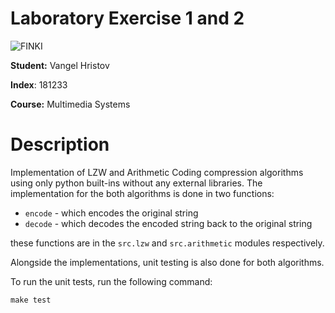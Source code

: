 # Laboratory Exercise 1 and 2

![FINKI](https://upload.wikimedia.org/wikipedia/mk/6/60/%D0%9B%D0%BE%D0%B3%D0%BE-%D0%A4%D0%98%D0%9D%D0%9A%D0%98.jpg)

**Student:** Vangel Hristov

**Index**: 181233

**Course:** Multimedia Systems

# Description

Implementation of LZW and Arithmetic Coding compression algorithms using only python built-ins without any external libraries. The implementation for the both algorithms is done in two functions:
 - `encode` - which encodes the original string
 - `decode` - which decodes the encoded string back to the original string

these functions are in the `src.lzw` and `src.arithmetic` modules respectively.

Alongside the implementations, unit testing is also done for both algorithms.

To run the unit tests, run the following command:

```
make test
```
